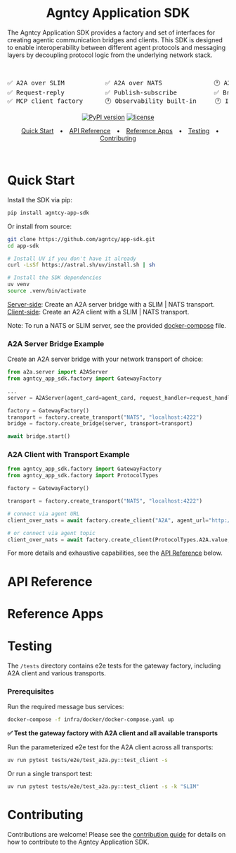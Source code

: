 <div align='center'>

<h1>
  Agntcy Application SDK
</h1>

</div>

The Agntcy Application SDK provides a factory and set of interfaces for creating agentic communication bridges and clients. This SDK is designed to enable interoperability between different agent protocols and messaging layers by decoupling protocol logic from the underlying network stack.

&nbsp;

<div align='center'>
  
<pre>
✅ A2A over SLIM           ✅ A2A over NATS              🕐 A2A over MQTT             
✅ Request-reply           ✅ Publish-subscribe          ✅ Broadcast                 
✅ MCP client factory      🕐 Observability built-in     🕐 Identity & trust built-in 
</pre>

<div align='center'>

[![PyPI version](https://img.shields.io/pypi/v/ioa-observe-sdk.svg)](https://pypi.org/project/gateway-sdk/)
[![license](https://img.shields.io/badge/License-Apache%202.0-blue.svg)](https://github.com/cisco-outshift-ai-agents/gateway-sdk/LICENSE)

</div>
</div>
<div align="center">
  <div style="text-align: center;">
    <a target="_blank" href="#quick-start" style="margin: 0 10px;">Quick Start</a> •
    <a target="_blank" href="#api-reference" style="margin: 0 10px;">API Reference</a> •
    <a target="_blank" href="#reference-apps" style="margin: 0 10px;">Reference Apps</a> •
    <a target="_blank" href="#testing" style="margin: 0 10px;">Testing</a> •
    <a target="_blank" href="#contributing" style="margin: 0 10px;">Contributing</a>
  </div>
</div>

&nbsp;

# Quick Start

Install the SDK via pip:

```bash
pip install agntcy-app-sdk
```

Or install from source:

```bash
git clone https://github.com/agntcy/app-sdk.git
cd app-sdk
```

```bash
# Install UV if you don't have it already
curl -LsSf https://astral.sh/uv/install.sh | sh

# Install the SDK dependencies
uv venv
source .venv/bin/activate
```

[Server-side](#a2a-server-bridge): Create an A2A server bridge with a SLIM | NATS transport.  
[Client-side](#a2a-client-with-transport): Create an A2A client with a SLIM | NATS transport.

Note: To run a NATS or SLIM server, see the provided [docker-compose](infra/docker/docker-compose.yaml) file.

### A2A Server Bridge Example

Create an A2A server bridge with your network transport of choice:

```python
from a2a.server import A2AServer
from agntcy_app_sdk.factory import GatewayFactory

...
server = A2AServer(agent_card=agent_card, request_handler=request_handler)

factory = GatewayFactory()
transport = factory.create_transport("NATS", "localhost:4222")
bridge = factory.create_bridge(server, transport=transport)

await bridge.start()
```

### A2A Client with Transport Example

```python
from agntcy_app_sdk.factory import GatewayFactory
from agntcy_app_sdk.factory import ProtocolTypes

factory = GatewayFactory()

transport = factory.create_transport("NATS", "localhost:4222")

# connect via agent URL
client_over_nats = await factory.create_client("A2A", agent_url="http://localhost:9999", transport=transport)

# or connect via agent topic
client_over_nats = await factory.create_client(ProtocolTypes.A2A.value, agent_topic="Hello_World_Agent_1.0.0", transport=transport)
```

For more details and exhaustive capabilities, see the [API Reference](#api-reference) below.

# API Reference

# Reference Apps

# Testing

The `/tests` directory contains e2e tests for the gateway factory, including A2A client and various transports.

### Prerequisites

Run the required message bus services:

```bash
docker-compose -f infra/docker/docker-compose.yaml up
```

**✅ Test the gateway factory with A2A client and all available transports**

Run the parameterized e2e test for the A2A client across all transports:

```bash
uv run pytest tests/e2e/test_a2a.py::test_client -s
```

Or run a single transport test:

```bash
uv run pytest tests/e2e/test_a2a.py::test_client -s -k "SLIM"
```

# Contributing

Contributions are welcome! Please see the [contribution guide](CONTRIBUTING.md) for details on how to contribute to the Agntcy Application SDK.
